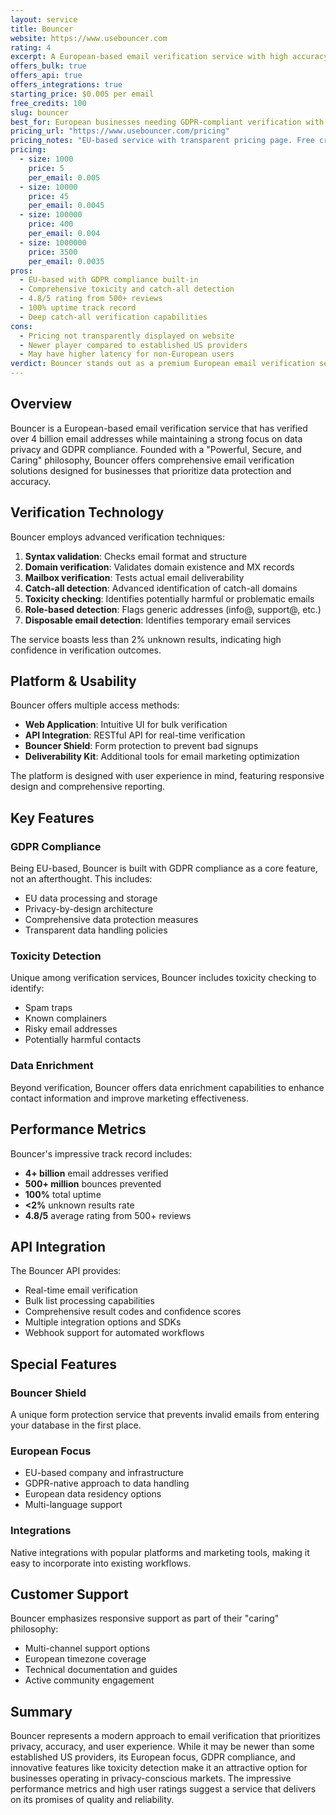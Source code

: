 ```yaml
---
layout: service
title: Bouncer
website: https://www.usebouncer.com
rating: 4
excerpt: A European-based email verification service with high accuracy rates, GDPR compliance, and comprehensive toxicity checking capabilities.
offers_bulk: true
offers_api: true
offers_integrations: true
starting_price: $0.005 per email
free_credits: 100
slug: bouncer
best_for: European businesses needing GDPR-compliant verification with toxicity detection
pricing_url: "https://www.usebouncer.com/pricing"
pricing_notes: "EU-based service with transparent pricing page. Free credits included with signup. Known for GDPR compliance and toxicity checking features. May have SSL certificate issues with automated requests."
pricing:
  - size: 1000
    price: 5
    per_email: 0.005
  - size: 10000
    price: 45
    per_email: 0.0045
  - size: 100000
    price: 400
    per_email: 0.004
  - size: 1000000
    price: 3500
    per_email: 0.0035
pros:
  - EU-based with GDPR compliance built-in
  - Comprehensive toxicity and catch-all detection
  - 4.8/5 rating from 500+ reviews
  - 100% uptime track record
  - Deep catch-all verification capabilities
cons:
  - Pricing not transparently displayed on website
  - Newer player compared to established US providers
  - May have higher latency for non-European users
verdict: Bouncer stands out as a premium European email verification service that prioritizes data privacy and regulatory compliance. With impressive performance metrics (4+ billion verified emails, <2% unknown results) and strong focus on toxicity detection, it's particularly valuable for businesses operating under GDPR requirements. While pricing isn't transparent upfront, the service quality and regulatory compliance justify consideration for privacy-conscious organizations.
---
```


## Overview

Bouncer is a European-based email verification service that has verified over 4 billion email addresses while maintaining a strong focus on data privacy and GDPR compliance. Founded with a "Powerful, Secure, and Caring" philosophy, Bouncer offers comprehensive email verification solutions designed for businesses that prioritize data protection and accuracy.

## Verification Technology

Bouncer employs advanced verification techniques:

1. **Syntax validation**: Checks email format and structure
2. **Domain verification**: Validates domain existence and MX records
3. **Mailbox verification**: Tests actual email deliverability
4. **Catch-all detection**: Advanced identification of catch-all domains
5. **Toxicity checking**: Identifies potentially harmful or problematic emails
6. **Role-based detection**: Flags generic addresses (info@, support@, etc.)
7. **Disposable email detection**: Identifies temporary email services

The service boasts less than 2% unknown results, indicating high confidence in verification outcomes.

## Platform & Usability

Bouncer offers multiple access methods:

- **Web Application**: Intuitive UI for bulk verification
- **API Integration**: RESTful API for real-time verification
- **Bouncer Shield**: Form protection to prevent bad signups
- **Deliverability Kit**: Additional tools for email marketing optimization

The platform is designed with user experience in mind, featuring responsive design and comprehensive reporting.

## Key Features

### GDPR Compliance
Being EU-based, Bouncer is built with GDPR compliance as a core feature, not an afterthought. This includes:
- EU data processing and storage
- Privacy-by-design architecture
- Comprehensive data protection measures
- Transparent data handling policies

### Toxicity Detection
Unique among verification services, Bouncer includes toxicity checking to identify:
- Spam traps
- Known complainers
- Risky email addresses
- Potentially harmful contacts

### Data Enrichment
Beyond verification, Bouncer offers data enrichment capabilities to enhance contact information and improve marketing effectiveness.

## Performance Metrics

Bouncer's impressive track record includes:
- **4+ billion** email addresses verified
- **500+ million** bounces prevented
- **100%** total uptime
- **<2%** unknown results rate
- **4.8/5** average rating from 500+ reviews

## API Integration

The Bouncer API provides:
- Real-time email verification
- Bulk list processing capabilities
- Comprehensive result codes and confidence scores
- Multiple integration options and SDKs
- Webhook support for automated workflows

## Special Features

### Bouncer Shield
A unique form protection service that prevents invalid emails from entering your database in the first place.

### European Focus
- EU-based company and infrastructure
- GDPR-native approach to data handling
- European data residency options
- Multi-language support

### Integrations
Native integrations with popular platforms and marketing tools, making it easy to incorporate into existing workflows.

## Customer Support

Bouncer emphasizes responsive support as part of their "caring" philosophy:
- Multi-channel support options
- European timezone coverage
- Technical documentation and guides
- Active community engagement

## Summary

Bouncer represents a modern approach to email verification that prioritizes privacy, accuracy, and user experience. While it may be newer than some established US providers, its European focus, GDPR compliance, and innovative features like toxicity detection make it an attractive option for businesses operating in privacy-conscious markets. The impressive performance metrics and high user ratings suggest a service that delivers on its promises of quality and reliability.